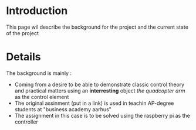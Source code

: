 # Introduction #

This page wil describe the background for the project and the current state of the project


# Details #

The background is mainly :
  * Coming from a desire to be able to demonstrate classic control theory and practical matters using an **interresting** object _the quadcopter arm_ as the control element
  * The original assinment (put in a link) is used in teachin AP-degree students at "business academy aarhus"
  * The assignment in this case is to be solved using the raspberry pi as the controller